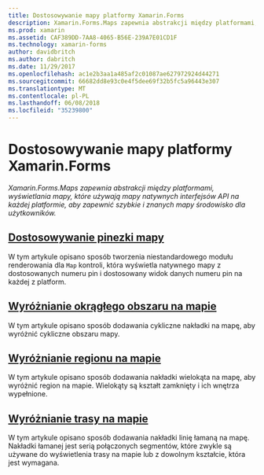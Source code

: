 ```yaml
---
title: Dostosowywanie mapy platformy Xamarin.Forms
description: Xamarin.Forms.Maps zapewnia abstrakcji między platformami, wyświetlania mapy, które używają mapy natywnych interfejsów API na każdej platformie, aby zapewnić szybkie i znanych mapy środowisko dla użytkowników.
ms.prod: xamarin
ms.assetid: CAF389DD-7AA8-4065-B56E-239A7E01CD1F
ms.technology: xamarin-forms
author: davidbritch
ms.author: dabritch
ms.date: 11/29/2017
ms.openlocfilehash: ac1e2b3aa1a485af2c01087ae627972924d44271
ms.sourcegitcommit: 66682dd8e93c0e4f5dee69f32b5fc5a96443e307
ms.translationtype: MT
ms.contentlocale: pl-PL
ms.lasthandoff: 06/08/2018
ms.locfileid: "35239800"
---
```

# <a name="customizing-a-xamarinforms-map"></a>Dostosowywanie mapy platformy Xamarin.Forms

_Xamarin.Forms.Maps zapewnia abstrakcji między platformami, wyświetlania mapy, które używają mapy natywnych interfejsów API na każdej platformie, aby zapewnić szybkie i znanych mapy środowisko dla użytkowników._

## <a name="customizing-a-map-pincustomized-pinmd"></a>[Dostosowywanie pinezki mapy](customized-pin.md)

W tym artykule opisano sposób tworzenia niestandardowego modułu renderowania dla `Map` kontroli, która wyświetla natywnego mapy z dostosowanych numeru pin i dostosowany widok danych numeru pin na każdej z platform.

## <a name="highlighting-a-circular-area-on-a-mapcircle-map-overlaymd"></a>[Wyróżnianie okrągłego obszaru na mapie](circle-map-overlay.md)

W tym artykule opisano sposób dodawania cykliczne nakładki na mapę, aby wyróżnić cykliczne obszaru mapy.

## <a name="highlighting-a-region-on-a-mappolygon-map-overlaymd"></a>[Wyróżnianie regionu na mapie](polygon-map-overlay.md)

W tym artykule opisano sposób dodawania nakładki wielokąta na mapę, aby wyróżnić region na mapie. Wielokąty są kształt zamknięty i ich wnętrza wypełnione.

## <a name="highlighting-a-route-on-a-mappolyline-map-overlaymd"></a>[Wyróżnianie trasy na mapie](polyline-map-overlay.md)

W tym artykule opisano sposób dodawania nakładki linię łamaną na mapę. Nakładki łamanej jest serią połączonych segmentów, które zwykle są używane do wyświetlenia trasy na mapie lub z dowolnym kształcie, która jest wymagana.

